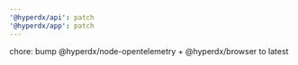 ```yaml
---
'@hyperdx/api': patch
'@hyperdx/app': patch
---
```


chore: bump @hyperdx/node-opentelemetry + @hyperdx/browser to latest
